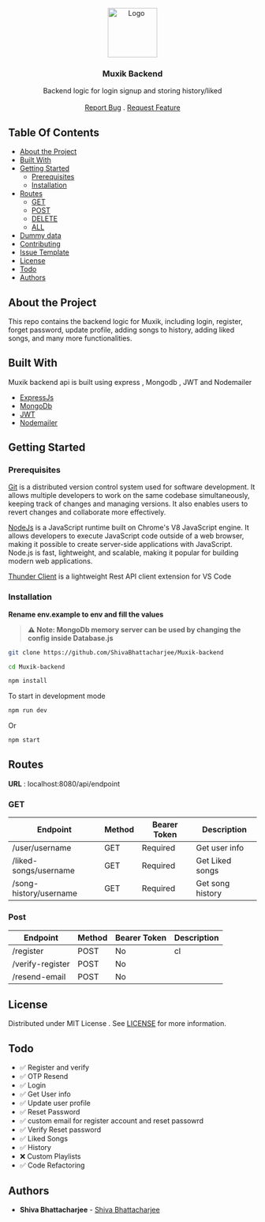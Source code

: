 <p align="center">
  <a href="https://github.com/ShivaBhattacharjee/Muxik">
    <img src="https://github.com/ShivaBhattacharjee/Muxik/assets/95211406/299e717b-af55-4722-a663-b9b65c90940d" alt="Logo" width="100px" >
  </a>
<br/>
  <h3 align="center">Muxik Backend</h3>
  <p align="center">
    Backend logic for login signup and storing history/liked
    <br/>
    <br/>
    <a href="https://github.com/ShivaBhattacharjee/Muxik-backend/issues">Report Bug</a>
    .
    <a href="https://github.com/ShivaBhattacharjee/Muxik-backend/issues">Request Feature</a>
  </p>
</p>







## Table Of Contents

* [About the Project](#about-the-project)
* [Built With](#built-with)
* [Getting Started](#getting-started)
  * [Prerequisites](#prerequisites)
  * [Installation](#installation)
* [Routes](#routes)
  * [GET](#get)
  * [POST](#post)
  * [DELETE](#delete)
  * [ALL](#all)
* [Dummy data](#authors)
* [Contributing](#contributing)
* [Issue Template](#raising-an-issue)
* [License](#license)
* [Todo](#todo)
* [Authors](#authors)


## About the Project
This repo contains the backend logic for Muxik, including login, register, forget password, update profile, adding songs to history, adding liked songs, and many more functionalities.
## Built With

Muxik backend api is built using express , Mongodb , JWT and Nodemailer

* [ExpressJs](http://expressjs.com/) 
* [MongoDb](https://www.mongodb.com/) 
* [JWT](https://jwt.io/) 
* [Nodemailer](https://nodemailer.com) 

## Getting Started

### Prerequisites

<a href="https://git-scm.com/downloads" >Git</a> is a distributed version control system used for software development. It allows multiple developers to work on the same codebase simultaneously, keeping track of changes and managing versions. It also enables users to revert changes and collaborate more effectively.



<a href="https://nodejs.org/en/download/">NodeJs</a> is a JavaScript runtime built on Chrome's V8 JavaScript engine. It allows developers to execute JavaScript code outside of a web browser, making it possible to create server-side applications with JavaScript. Node.js is fast, lightweight, and scalable, making it popular for building modern web applications.

<a href="https://www.thunderclient.com/">Thunder Client</a>  is a lightweight Rest API client extension for VS Code

### Installation
<b>Rename env.example to env and fill the values</b>
> **⚠️ Note: MongoDb memory server can be used by changing the config inside Database.js**

```sh
git clone https://github.com/ShivaBhattacharjee/Muxik-backend
```
```sh
cd Muxik-backend
```
```sh
npm install
```
To start in development mode

```sh
npm run dev 
```
Or

```sh
npm start
```

## Routes
<b>URL</b> : localhost:8080/api/endpoint
### GET
| Endpoint | Method |Bearer Token | Description |
| -------- | ----- | ----------- |----------- |
| /user/username | GET   | Required | Get user info |
| /liked-songs/username | GET   | Required | Get Liked songs |
| /song-history/username | GET   | Required | Get song history

### Post
| Endpoint | Method |Bearer Token | Description |
| -------- | ----- | ----------- |----------- |
| /register | POST   | No | cl |
| /verify-register| POST  | No |  |
| /resend-email | POST   | No | |


## License

Distributed under MIT License . See [LICENSE](https://github.com/ShivaBhattacharjee/Muxik-backend/blob/main/LICENSE) for more information.


## Todo
- ✅ Register and verify 
- ✅ OTP Resend
- ✅ Login 
- ✅ Get User info 
- ✅ Update user profile
- ✅ Reset Password 
- ✅ custom email for register account and reset passowrd 
- ✅ Verify Reset password
- ✅ Liked Songs
- ✅ History
- ❌ Custom Playlists
- ✅ Code Refactoring
## Authors

* **Shiva Bhattacharjee** - [Shiva Bhattacharjee](https://github.com/ShivaBhattacharjee) 

